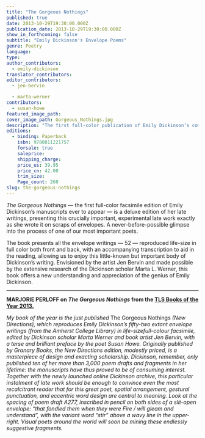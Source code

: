 ```yaml
---
title: "The Gorgeous Nothings"
published: true
date: 2013-10-29T19:30:00.000Z
publication_date: 2013-10-29T19:30:00.000Z
show_in_forthcoming: false
subtitle: "Emily Dickinson's Envelope Poems"
genre: Poetry
language:
type:
author_contributors:
  - emily-dickinson
translator_contributors:
editor_contributors:
  - jen-bervin

  - marta-werner
contributors:
  - susan-howe
featured_image_path:
cover_image_path: Gorgeous_Nothings.jpg
description: "The first full-color publication of Emily Dickinson’s complete envelope writings in facsimile from her visually stunning manuscripts, here in a deluxe, large-scale edition "
editions:
  - binding: Paperback
    isbn: 9780811221757
    forsale: true
    saleprice:
    shipping_charge:
    price_us: 39.95
    price_cn: 42.00
    trim_size:
    Page_count: 260
slug: the-gorgeous-nothings
---
```


_The Gorgeous Nothings_ — the first full-color facsimile edition of Emily Dickinson’s manuscripts ever to appear — is a deluxe edition of her late writings, presenting this crucially important, experimental late work exactly as she wrote it on scraps of envelopes. A never-before-possible glimpse into the process of one of our most important poets.

The book presents all the envelope writings — 52 — reproduced life-size in full color both front and back, with an accompanying transcription to aid in the reading, allowing us to enjoy this little-known but important body of Dickinson’s writing. Envisioned by the artist Jen Bervin and made possible by the extensive research of the Dickinson scholar Marta L. Werner, this book offers a new understanding and appreciation of the genius of Emily Dickinson.

---

**MARJORIE PERLOFF on _The Gorgeous Nothings_ from the [TLS Books of the Year 2013.](http://www.the-tls.co.uk/tls/public/article1345460.ece)**

_My book of the year is the just published_ The Gorgeous Nothings _(New Directions), which reproduces Emily Dickinson’s fifty-two extant envelope writings (from the Amherst College Library) in life-sizefull-colour facsimile, edited by Dickinson scholar Marta Werner and book artist Jen Bervin, with a terse and brilliant preface by the poet Susan Howe. Originally published by Granary Books, the New Directions edition, modestly priced, is a masterpiece of design and exacting scholarship. Dickinson, remember, only published ten of her more than 3,000 poem drafts and fragments in her lifetime: the manuscripts have thus proved to be of consuming interest. Together with the newly launched online Dickinson archive, this particular instalment of late work should be enough to convince even the most recalcitrant reader that for this great poet, spatial arrangement, gestural punctuation, and eccentric word design are central to meaning. Look at the spacing of poem draft A277, inscribed in pencil on both sides of a slit-open envelope: “that fondled them when they were Fire / will gleam and understand”, with the variant word “stir” above a wavy line in the upper-right. Visual poets around the world will soon be mining these endlessly suggestive fragments._

